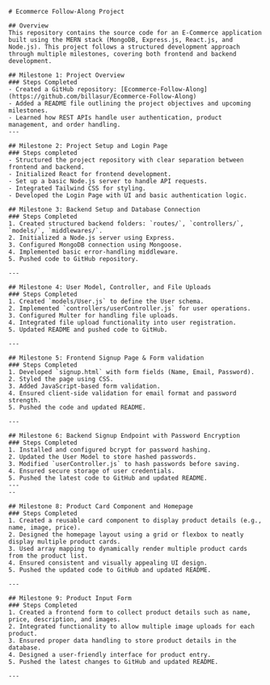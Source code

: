     # Ecommerce Follow-Along Project

    ## Overview
    This repository contains the source code for an E-Commerce application built using the MERN stack (MongoDB, Express.js, React.js, and Node.js). This project follows a structured development approach through multiple milestones, covering both frontend and backend development.

    ## Milestone 1: Project Overview
    ### Steps Completed
    - Created a GitHub repository: [Ecommerce-Follow-Along](https://github.com/billasur/Ecommerce-Follow-Along)
    - Added a README file outlining the project objectives and upcoming milestones.
    - Learned how REST APIs handle user authentication, product management, and order handling.
    --- 

    ## Milestone 2: Project Setup and Login Page
    ### Steps completed
    - Structured the project repository with clear separation between frontend and backend.
    - Initialized React for frontend development.
    - Set up a basic Node.js server to handle API requests.
    - Integrated Tailwind CSS for styling.
    - Developed the Login Page with UI and basic authentication logic.

    ## Milestone 3: Backend Setup and Database Connection
    ### Steps Completed
    1. Created structured backend folders: `routes/`, `controllers/`, `models/`, `middlewares/`.
    2. Initialized a Node.js server using Express.
    3. Configured MongoDB connection using Mongoose.
    4. Implemented basic error-handling middleware.
    5. Pushed code to GitHub repository.

    ---

    ## Milestone 4: User Model, Controller, and File Uploads
    ### Steps Completed
    1. Created `models/User.js` to define the User schema.
    2. Implemented `controllers/userController.js` for user operations.
    3. Configured Multer for handling file uploads.
    4. Integrated file upload functionality into user registration.
    5. Updated README and pushed code to GitHub.

    ---

    ## Milestone 5: Frontend Signup Page & Form validation
    ### Steps Completed
    1. Developed `signup.html` with form fields (Name, Email, Password).
    2. Styled the page using CSS.
    3. Added JavaScript-based form validation.
    4. Ensured client-side validation for email format and password strength.
    5. Pushed the code and updated README.

    ---

    ## Milestone 6: Backend Signup Endpoint with Password Encryption
    ### Steps Completed
    1. Installed and configured bcrypt for password hashing.
    2. Updated the User Model to store hashed passwords.
    3. Modified `userController.js` to hash passwords before saving.
    4. Ensured secure storage of user credentials.
    5. Pushed the latest code to GitHub and updated README.
    ---
    --

    ## Milestone 8: Product Card Component and Homepage  
    ### Steps Completed  
    1. Created a reusable card component to display product details (e.g., name, image, price).  
    2. Designed the homepage layout using a grid or flexbox to neatly display multiple product cards.  
    3. Used array mapping to dynamically render multiple product cards from the product list.  
    4. Ensured consistent and visually appealing UI design.  
    5. Pushed the updated code to GitHub and updated README.  

    ---

    ## Milestone 9: Product Input Form  
    ### Steps Completed  
    1. Created a frontend form to collect product details such as name, price, description, and images.  
    2. Integrated functionality to allow multiple image uploads for each product.  
    3. Ensured proper data handling to store product details in the database.  
    4. Designed a user-friendly interface for product entry.  
    5. Pushed the latest changes to GitHub and updated README.  

    ---